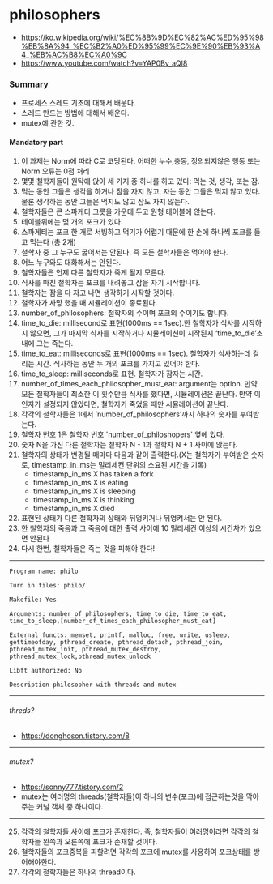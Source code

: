 # philosophers
- https://ko.wikipedia.org/wiki/%EC%8B%9D%EC%82%AC%ED%95%98%EB%8A%94_%EC%B2%A0%ED%95%99%EC%9E%90%EB%93%A4_%EB%AC%B8%EC%A0%9C
- https://www.youtube.com/watch?v=YAP0Bv_aQl8
### Summary
- 프로세스 스레드 기초에 대해서 배운다.
- 스레드 만드는 방법에 대해서 배운다.
- mutex에 관한 것.

#### Mandatory part

1. 이 과제는 Norm에 따라 C로 코딩된다. 어떠한 누수,충동, 정의되지않은 행동 또는 Norm 오류는 0점 처리 
2. 몇몇 철학자들이 원탁에 앉아 세 가지 중 하나를 하고 있다: 먹는 것, 생각, 또는 잠.
3. 먹는 동안 그들은 생각을 하거나 잠을 자지 않고, 자는 동안 그들은 먹지 않고 있다. 물론 생각하는 동안 그들은 먹지도 않고 잠도 자지 않는다.
4. 철학자들은 큰 스파게티 그릇을 가운데 두고 원형 테이블에 앉는다.
5. 테이블위에는 몇 개의 포크가 있다.
6. 스파게티는 포크 한 개로 서빙하고 먹기가 어렵기 때문에 한 손에 하나씩 포크를 들고 먹는다 (총 2개)
7. 철학자 중 그 누구도 굻어서는 안된다. 즉 모든 철학자들은 먹어야 한다.
8. 어느 누구와도 대화해서는 안된다.
9. 철학자들은 언제 다른 철학자가 죽게 될지 모른다.
10. 식사를 마친 철학자는 포크를 내려놓고 잠을 자기 시작합니다.
11. 철학자는 잠을 다 자고 나면 생각하기 시작할 것이다.
12. 철학자가 사망 했을 때 시뮬레이션이 종료된다.
13. number_of_philosophers: 철학자의 수이며 포크의 수이기도 합니다.
14. time_to_die: millisecond로 표현(1000ms == 1sec).한 철학자가 식사를 시작하지 않으면, 그가 마지막 식사를 시작하거나 시뮬레이션이 시작된지 ‘time_to_die’초 내에 그는 죽는다.
15. time_to_eat: milliseconds로 표현(1000ms == 1sec). 철학자가 식사하는데 걸리는 시간. 식사하는 동안 두 개의 포크를 가지고 있어야 한다.
16. time_to_sleep: milliseconds로 표현. 철학자가 잠자는 시간.
17. number_of_times_each_philosopher_must_eat: argument는 option. 만약 모든 철학자들이 최소한 이 횟수만큼 식사를 했다면, 시뮬레이션은 끝난다. 만약 이 인자가 설정되지 않았다면, 철학자가 죽었을 때만 시뮬레이션이 끝난다.
18. 각각의 철학자들은 1에서 ’number_of_philosophers’까지 하나의 숫자를 부여받는다.
19. 철학자 번호 1은 철학자 번호 'number_of_philoshopers' 옆에 있다.
20. 숫자 N을 가진 다른 철학자는 철학자 N - 1과 철학자 N + 1 사이에 앉는다.
21. 철학자의 상태가 변경될 때마다 다음과 같이 출력한다.(X는 철학자가 부여받은 숫자로, timestamp_in_ms는 밀리세컨 단위의 소요된 시간을 기록)
    - timestamp_in_ms X has taken a fork
    - timestamp_in_ms X is eating
    - timestamp_in_ms X is sleeping
    - timestamp_in_ms X is thinking
    - timestamp_in_ms X died
22. 표현된 상태가 다른 철학자의 상태와 뒤엉키거나 뒤엉켜서는 안 된다.
23. 한 철학자의 죽음과 그 죽음에 대한 출력 사이에 10 밀리세컨 이상의 시간차가 있으면 안된다
24. 다시 한번, 철학자들은 죽는 것을 피해야 한다!
---
```
Program name: philo

Turn in files: philo/

Makefile: Yes

Arguments: number_of_philosophers, time_to_die, time_to_eat, time_to_sleep,[number_of_times_each_philosopher_must_eat]

External functs: memset, printf, malloc, free, write, usleep, gettimeofday, pthread_create, pthread_detach, pthread_join, pthread_mutex_init, pthread_mutex_destroy, pthread_mutex_lock,pthread_mutex_unlock

Libft authorized: No

Description philosopher with threads and mutex
```
---
###### threds?
- https://donghoson.tistory.com/8
---
###### mutex?
- https://sonny777.tistory.com/2
- mutex는 여러명의 threads(철학자들)이 하나의 변수(포크)에 접근하는것을 막아주는 커널 객체 중 하나이다.
---
25. 각각의 철학자들 사이에 포크가 존재한다. 즉, 철학자들이 여러명이라면 각각의 철학자들 왼쪽과 오른쪽에 포크가 존재할 것이다.
26. 철학자들의 포크중복을 피할려면 각각의 포크에 mutex를 사용하여 포크상태를 방어해야한다.
27. 각각의 철학자들은 하나의 thread이다.